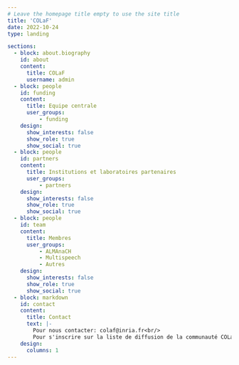 ```yaml
---
# Leave the homepage title empty to use the site title
title: 'COLaF'
date: 2022-10-24
type: landing

sections:
  - block: about.biography
    id: about
    content:
      title: COLaF
      username: admin
  - block: people
    id: funding
    content:
      title: Equipe centrale
      user_groups:
          - funding
    design:
      show_interests: false
      show_role: true
      show_social: true
  - block: people
    id: partners
    content:
      title: Institutions et laboratoires partenaires
      user_groups:
          - partners
    design:
      show_interests: false
      show_role: true
      show_social: true
  - block: people
    id: team
    content:
      title: Membres
      user_groups:
          - ALMAnaCH
          - Multispeech
          - Autres
    design:
      show_interests: false
      show_role: true
      show_social: true
  - block: markdown
    id: contact
    content:
      title: Contact
      text: |-
        Pour nous contacter: colaf@inria.fr<br/>
        Pour s'inscrire sur la liste de diffusion de la communauté COLaF: [ici](https://sympa.inria.fr/sympa/info/colaf-communaute)
    design:
      columns: 1
---
```


